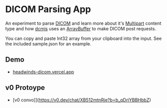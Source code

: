 # DICOM Parsing App

An experiment to parse [DICOM](https://www.dicomstandard.org/about) and learn more about it's [Multipart](https://dicom.nema.org/medical/dicom/current/output/chtml/part18/sect_8.7.html) content type and how [dcmjs](https://github.com/dcmjs-org/dcmjs) uses an [ArrayBuffer](https://developer.mozilla.org/en-US/docs/Web/JavaScript/Reference/Global_Objects/ArrayBuffer) to make DICOM post requests.

You can copy and paste Int32 array from your clipboard into the input. See the included sample.json for an example.

## Demo

- [headwinds-dicom.vercel.app](https://headwinds-dicom.vercel.app/)

## v0 Protoype

- [v0 convo]](https://v0.dev/chat/XB512mtnRje?b=b_qDriYBBHbbZ)
